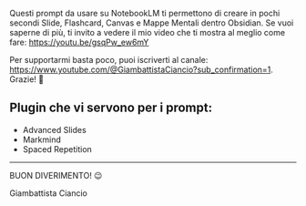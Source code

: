 

Questi prompt da usare su NotebookLM ti permettono di creare in pochi secondi Slide, Flashcard, Canvas e Mappe Mentali dentro Obsidian. Se vuoi saperne di più, ti invito a vedere il mio video che ti mostra al meglio come fare: https://youtu.be/gsqPw_ew6mY 


Per supportarmi basta poco, puoi iscriverti al canale: https://www.youtube.com/@GiambattistaCiancio?sub_confirmation=1. Grazie! 🙏


## Plugin che vi servono per i prompt:

- Advanced Slides
- Markmind
- Spaced Repetition


---


BUON DIVERIMENTO! 😉

Giambattista Ciancio